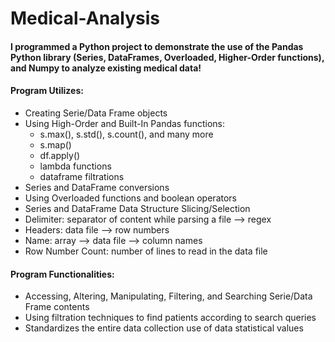 # Medical-Analysis

#### I programmed a Python project to demonstrate the use of the Pandas Python library (Series, DataFrames, Overloaded, Higher-Order functions), and Numpy to analyze existing medical data!

#### Program Utilizes:
- Creating Serie/Data Frame objects
- Using High-Order and Built-In Pandas functions:
  - s.max(), s.std(), s.count(), and many more
  - s.map()
  - df.apply()
  - lambda functions
  - dataframe filtrations
- Series and DataFrame conversions
- Using Overloaded functions and boolean operators
- Series and DataFrame Data Structure Slicing/Selection
- Delimiter: separator of content while parsing a file --> regex
- Headers: data file --> row numbers
- Name: array --> data file --> column names
- Row Number Count: number of lines to read in the data file

#### Program Functionalities:
- Accessing, Altering, Manipulating, Filtering, and Searching Serie/Data Frame contents
- Using filtration techniques to find patients according to search queries
- Standardizes the entire data collection use of data statistical values
